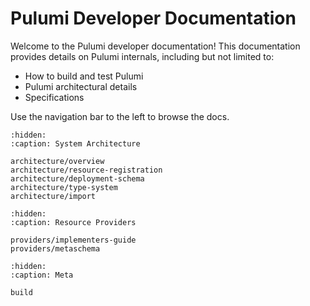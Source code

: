 # Pulumi Developer Documentation

Welcome to the Pulumi developer documentation! This documentation provides details on Pulumi internals, including but
not limited to:

- How to build and test Pulumi
- Pulumi architectural details 
- Specifications

Use the navigation bar to the left to browse the docs.

```{toctree}
:hidden:
:caption: System Architecture

architecture/overview
architecture/resource-registration
architecture/deployment-schema
architecture/type-system
architecture/import
```

```{toctree}
:hidden:
:caption: Resource Providers

providers/implementers-guide
providers/metaschema
```

```{toctree}
:hidden:
:caption: Meta

build
```
